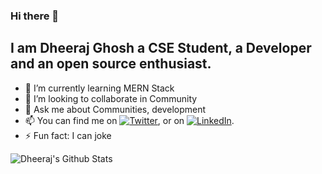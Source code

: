 ### Hi there 👋

## I am Dheeraj Ghosh a CSE Student, a Developer and an open source enthusiast.
<!--
**dj107/dj107** is a ✨ _special_ ✨ repository because its `README.md` (this file) appears on your GitHub profile.-->

- 🌱 I’m currently learning MERN Stack
- 👯 I’m looking to collaborate in Community
- 💬 Ask me about Communities, development
- 📫 You can find me on [![Twitter][1.2]][1], or on [![LinkedIn][3.2]][3].
- ⚡ Fun fact: I can joke
<!-- Icons -->


[1.1]: http://i.imgur.com/tXSoThF.png (twitter icon with padding)
[2.1]: http://i.imgur.com/0o48UoR.png (github icon with padding)

<!-- icons without padding -->

[1.2]: http://i.imgur.com/wWzX9uB.png (twitter icon without padding)
[2.2]: http://i.imgur.com/9I6NRUm.png (github icon without padding)
[3.2]: https://raw.githubusercontent.com/MartinHeinz/MartinHeinz/master/linkedin-3-16.png (LinkedIn icon without padding)


<!-- links to your social media accounts -->

[1]: https://twitter.com/dj107
[3]: https://www.linkedin.com/in/dheerajghosh007


  <img align="center" src="https://github-readme-stats.vercel.app/api?username=dj107&show_icons=true&line_height=27&count_private=true&title_color=ffffff&text_color=c9cacc&icon_color=2bbc8a&bg_color=1d1f21" alt="Dheeraj's Github Stats" />

